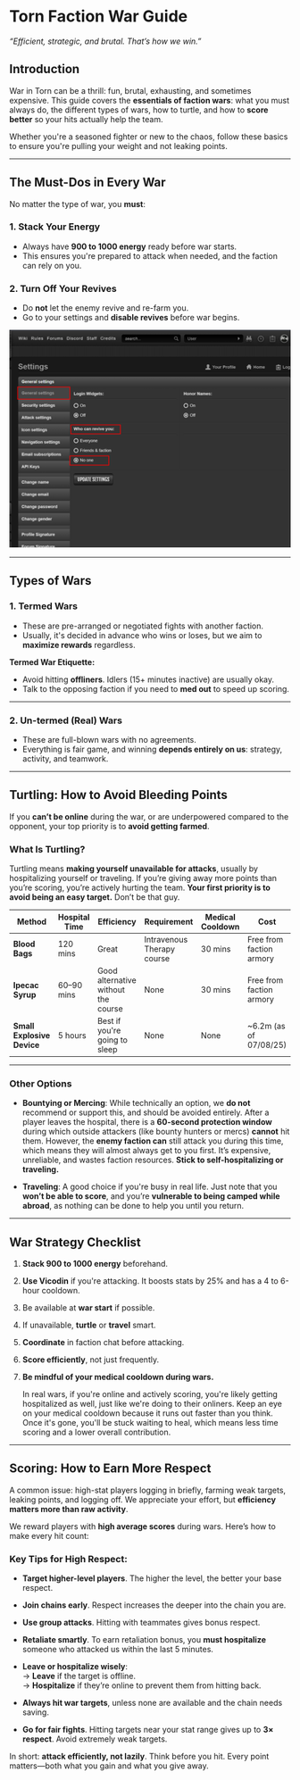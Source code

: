 # Torn Faction War Guide
_“Efficient, strategic, and brutal. That’s how we win.”_
## Introduction
War in Torn can be a thrill: fun, brutal, exhausting, and sometimes expensive. This guide covers the **essentials of faction wars**: what you must always do, the different types of wars, how to turtle, and how to **score better** so your hits actually help the team.

Whether you're a seasoned fighter or new to the chaos, follow these basics to ensure you're pulling your weight and not leaking points.

---
## The Must-Dos in Every War

No matter the type of war, you **must**:

### 1. **Stack Your Energy**
- Always have **900 to 1000 energy** ready before war starts.
- This ensures you're prepared to attack when needed, and the faction can rely on you.

### 2. **Turn Off Your Revives**
- Do **not** let the enemy revive and re-farm you.
- Go to your settings and **disable revives** before war begins.

![alt text](../assets/images/guides/revives-off.png)

---
## Types of Wars

### 1. **Termed Wars**
- These are pre-arranged or negotiated fights with another faction.
- Usually, it's decided in advance who wins or loses, but we aim to **maximize rewards** regardless.

**Termed War Etiquette:**

- Avoid hitting **offliners**. Idlers (15+ minutes inactive) are usually okay.
- Talk to the opposing faction if you need to **med out** to speed up scoring.
---
### 2. **Un-termed (Real) Wars**
- These are full-blown wars with no agreements.
- Everything is fair game, and winning **depends entirely on us**: strategy, activity, and teamwork.

---

## Turtling: How to Avoid Bleeding Points

If you **can’t be online** during the war, or are underpowered compared to the opponent, your top priority is to **avoid getting farmed**.

### What Is Turtling?

Turtling means **making yourself unavailable for attacks**, usually by hospitalizing yourself or traveling. If you’re giving away more points than you’re scoring, you’re actively hurting the team. **Your first priority is to avoid being an easy target.** Don’t be that guy.

|Method|Hospital Time|Efficiency|Requirement|Medical Cooldown|Cost|
|---|---|---|---|---|---|
|**Blood Bags**|120 mins|Great|Intravenous Therapy course|30 mins|Free from faction armory|
|**Ipecac Syrup**|60–90 mins|Good alternative without the course|None|30 mins|Free from faction armory|
|**Small Explosive Device**|5 hours|Best if you're going to sleep|None|None|~6.2m (as of 07/08/25)|

---

### Other Options
- **Bountying or Mercing**: While technically an option, we **do not** recommend or support this, and should be avoided entirely. After a player leaves the hospital, there is a **60-second protection window** during which outside attackers (like bounty hunters or mercs) **cannot** hit them. However, the **enemy faction can** still attack you during this time, which means they will almost always get to you first. It’s expensive, unreliable, and wastes faction resources. **Stick to self-hospitalizing or traveling.**
    
- **Traveling**: A good choice if you're busy in real life. Just note that you **won’t be able to score**, and you’re **vulnerable to being camped while abroad**, as nothing can be done to help you until you return.

---

## War Strategy Checklist

1. **Stack 900 to 1000 energy** beforehand.
    
2. **Use Vicodin** if you're attacking. It boosts stats by 25% and has a 4 to 6-hour cooldown.
    
3. Be available at **war start** if possible.
    
4. If unavailable, **turtle** or **travel** smart.
    
5. **Coordinate** in faction chat before attacking.
    
6. **Score efficiently**, not just frequently.

7. **Be mindful of your medical cooldown during wars.**

    In real wars, if you're online and actively scoring, you're likely getting hospitalized as well, just like we're doing to their onliners. Keep an eye on your medical cooldown because it runs out faster than you think. Once it's gone, you'll be stuck waiting to heal, which means less time scoring and a lower overall contribution.
    

---

## Scoring: How to Earn More Respect

A common issue: high-stat players logging in briefly, farming weak targets, leaking points, and logging off. We appreciate your effort, but **efficiency matters more than raw activity**.

We reward players with **high average scores** during wars. Here’s how to make every hit count:

### Key Tips for High Respect:

- **Target higher-level players**. The higher the level, the better your base respect.
    
- **Join chains early**. Respect increases the deeper into the chain you are.
    
- **Use group attacks**. Hitting with teammates gives bonus respect.
    
- **Retaliate smartly**. To earn retaliation bonus, you **must hospitalize** someone who attacked us within the last 5 minutes.
    
- **Leave or hospitalize wisely**:  
    → **Leave** if the target is offline.  
    → **Hospitalize** if they’re online to prevent them from hitting back.
    
- **Always hit war targets**, unless none are available and the chain needs saving.
    
- **Go for fair fights**. Hitting targets near your stat range gives up to **3× respect**. Avoid extremely weak targets.
    

In short: **attack efficiently, not lazily**. Think before you hit. Every point matters—both what you gain and what you give away.

